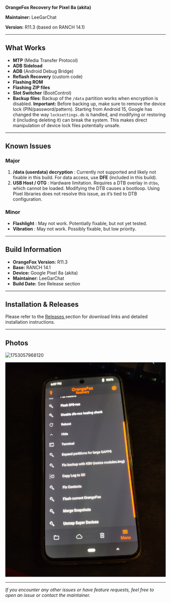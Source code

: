 **OrangeFox Recovery for Pixel 8a (akita)**

**Maintainer:** LeeGarChat

**Version:** R11.3 (based on RANCH 14.1)

---

## What Works

* **MTP** (Media Transfer Protocol)
* **ADB Sideload**
* **ADB** (Android Debug Bridge)
* **Reflash Recovery** (custom code)
* **Flashing ROM**
* **Flashing ZIP files**
* **Slot Switcher** (BootControl)
* **Backup files**: Backup of the `/data` partition works when encryption is disabled. **Important:** Before backing up, make sure to remove the device lock (PIN/password/pattern). Starting from Android 15, Google has changed the way `locksettings.db` is handled, and modifying or restoring it (including deleting it) can break the system. This makes direct manipulation of device lock files potentially unsafe.

---

## Known Issues

### Major

1. **/data (userdata) decryption** : Currently not supported and likely not fixable in this build. For data access, use **DFE** (included in this build).
2. **USB Host / OTG** : Hardware limitation. Requires a DTB overlay in `dtbo`, which cannot be loaded. Modifying the DTB causes a bootloop. Using Pixel libraries does not resolve this issue, as it’s tied to DTB configuration.

### Minor

* **Flashlight** : May not work. Potentially fixable, but not yet tested.
* **Vibration** : May not work. Possibly fixable, but low priority.

---

## Build Information

* **OrangeFox Version:** R11.3
* **Base:** RANCH 14.1
* **Device:** Google Pixel 8a (akita)
* **Maintainer:** LeeGarChat
* **Build Date:** See Release section

---

## Installation & Releases

Please refer to the [Releases ](https://github.com/leegarchat/twrp_device_google_akita/releases)section for download links and detailed installation instructions.

---

## Photos

![1753057968120](image/README/1753057968120.png)

![1753057974143](image/README/1753057974143.png)

---

*If you encounter any other issues or have feature requests, feel free to open an issue or contact the maintainer.*
